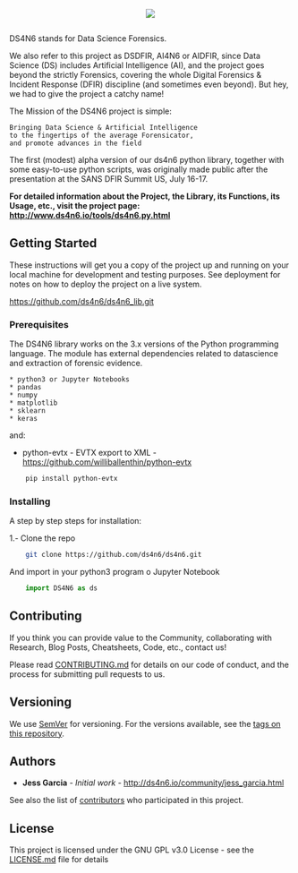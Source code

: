 <!-- PROJECT LOGO -->

<p align="center">
  <a href="http://www.ds4n6.io">
    <img src="http://www.ds4n6.io/images/DS4N6.jpg">
  </a>

<div>
    <a href="https://twitter.com/ds4n6_io"><span class="fa fa-twitter"></span></a>
    <a href="https://www.youtube.com/channel/UC8G86XMS_b4T_hlAP4Puryg/"><span class="fa fa-youtube"></span></a>
    <a href="mailto:ds4n6@one-esecurity.com"><span class="fa fa-envelope"></span></a>
</div>
</p>

<a href="http://www.ds4n6.io" title=""><img src="http://ds4n6.io/images/logo-s.png" alt="" /></a>

DS4N6 stands for Data Science Forensics.

We also refer to this project as DSDFIR, AI4N6 or AIDFIR, since Data Science (DS) includes Artificial Intelligence (AI), and the project goes beyond the strictly Forensics, covering the whole Digital Forensics & Incident Response (DFIR) discipline (and sometimes even beyond). But hey, we had to give the project a catchy name!

The Mission of the DS4N6 project is simple: 
```
Bringing Data Science & Artificial Intelligence
to the fingertips of the average Forensicator,
and promote advances in the field
```
The first (modest) alpha version of our ds4n6 python library, together with some easy-to-use python scripts, was originally made public after the presentation at the SANS DFIR Summit US, July 16-17. 

**For detailed information about the Project, the Library, its Functions, its Usage, etc., visit the project page: http://www.ds4n6.io/tools/ds4n6.py.html**

## Getting Started

These instructions will get you a copy of the project up and running on your local machine for development and testing purposes. See deployment for notes on how to deploy the project on a live system.

https://github.com/ds4n6/ds4n6_lib.git

### Prerequisites

The DS4N6 library works on the 3.x versions of the Python programming language. The module has external dependencies related to datascience and extraction of forensic evidence.

```
* python3 or Jupyter Notebooks
* pandas
* numpy
* matplotlib
* sklearn
* keras
```
and:
* python-evtx - EVTX export to XML - https://github.com/williballenthin/python-evtx 
```sh
    pip install python-evtx
```

### Installing

A step by step steps for installation:

1.- Clone the repo

```sh
    git clone https://github.com/ds4n6/ds4n6.git
```

And import in your python3 program o Jupyter Notebook

```python
    import DS4N6 as ds
```

## Contributing

If you think you can provide value to the Community, collaborating with Research, Blog Posts, Cheatsheets, Code, etc., contact us! 

Please read [CONTRIBUTING.md](https://gist.github.com/PurpleBooth/b24679402957c63ec426) for details on our code of conduct, and the process for submitting pull requests to us.

## Versioning

We use [SemVer](http://semver.org/) for versioning. For the versions available, see the [tags on this repository](https://github.com/your/project/tags). 

## Authors

* **Jess Garcia** - *Initial work* - http://ds4n6.io/community/jess_garcia.html

See also the list of [contributors](http://ds4n6.io/community.html) who participated in this project.

## License

This project is licensed under the GNU GPL v3.0 License - see the [LICENSE.md](LICENSE.md) file for details
